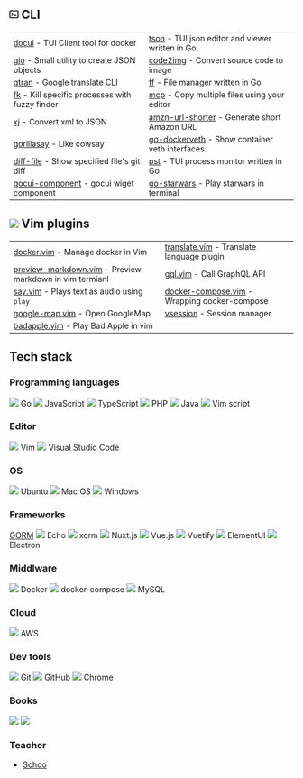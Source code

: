 ## <img src="https://raw.githubusercontent.com/primer/octicons/master/icons/terminal-16.svg" width=16 /> CLI
|                                                                                         |                                                                                               |
|-----------------------------------------------------------------------------------------|-----------------------------------------------------------------------------------------------|
| [docui](https://github.com/skanehira/docui) - TUI Client tool for docker                | [tson](https://github.com/skanehira/tson) - TUI json editor and viewer written in Go          |
| [gjo](https://github.com/skanehira/gjo) - Small utility to create JSON objects          | [code2img](https://github.com/skanehira/code2img) - Convert source code to image              |
| [gtran](https://github.com/skanehira/gtran) - Google translate CLI                      | [ff](https://github.com/skanehira/ff) - File manager written in Go                            |
| [fk](https://github.com/skanehira/fk) - Kill specific processes with fuzzy finder       | [mcp](https://github.com/skanehira/mcp) - Copy multiple files using your editor               |
| [xj](https://github.com/skanehira/xj) - Convert xml to JSON                             | [amzn-url-shorter](https://github.com/skanehira/amzn-url-shorter) - Generate short Amazon URL |
| [gorillasay](https://github.com/skanehira/gorillasay) - Like cowsay                     | [go-dockerveth](https://github.com/skanehira/go-dockerveth) - Show container veth interfaces. |
| [diff-file](https://github.com/skanehira/diff-file) - Show specified file's git diff    | [pst](https://github.com/skanehira/pst) - TUI process monitor written in Go                   |
| [gocui-component](https://github.com/skanehira/gocui-component) - gocui wiget component | [go-starwars](https://github.com/skanehira/go-starwars) - Play starwars in terminal           |

## <img src="https://raw.githubusercontent.com/konpa/devicon/master/icons/vim/vim-plain.svg" width=16 /> Vim plugins
|                                                                                                            |                                                                                               |
|------------------------------------------------------------------------------------------------------------|-----------------------------------------------------------------------------------------------|
|[docker.vim](https://github.com/skanehira/docker.vim) - Manage docker in Vim                                |[translate.vim](https://github.com/skanehira/translate.vim) - Translate language plugin        |
|[preview-markdown.vim](https://github.com/skanehira/preview-markdown.vim) - Preview markdown in vim termianl|[gql.vim](https://github.com/skanehira/gql.vim) - Call GraphQL API                             |
|[say.vim](https://github.com/skanehira/say.vim) - Plays text as audio using `play`                          |[docker-compose.vim](https://github.com/skanehira/docker-compose.vim) - Wrapping docker-compose|
|[google-map.vim](https://github.com/skanehira/google-map.vim) - Open GoogleMap                              |[vsession](https://github.com/skanehira/vsession) - Session manager                            |
|[badapple.vim](skanehira/badapple.vim) - Play Bad Apple in vim                                              |                                                                                               |

## Tech stack
### Programming languages
<img src="https://raw.githubusercontent.com/konpa/devicon/master/icons/go/go-original.svg" width=16 /> Go
<img src="https://raw.githubusercontent.com/konpa/devicon/master/icons/javascript/javascript-plain.svg" width=16 /> JavaScript
<img src="https://raw.githubusercontent.com/konpa/devicon/master/icons/typescript/typescript-plain.svg" width=16 /> TypeScript
<img src="https://raw.githubusercontent.com/konpa/devicon/master/icons/php/php-plain.svg" width=16 /> PHP
<img src="https://raw.githubusercontent.com/konpa/devicon/master/icons/java/java-plain.svg" width=16 /> Java
<img src="https://raw.githubusercontent.com/konpa/devicon/master/icons/vim/vim-plain.svg" width=16 /> Vim script

### Editor
<img src="https://raw.githubusercontent.com/konpa/devicon/master/icons/vim/vim-plain.svg" width=16 /> Vim
<img src="https://www.autumn-color.com/wp-content/uploads/2018/04/vscode.png" width=16 /> Visual Studio Code

### OS
<img src="https://raw.githubusercontent.com/konpa/devicon/master/icons/ubuntu/ubuntu-plain.svg" width=16 /> Ubuntu
<img src="https://raw.githubusercontent.com/konpa/devicon/master/icons/apple/apple-original.svg" width=16 /> Mac OS
<img src="https://img.icons8.com/color/48/000000/windows-10.png" width=16/> Windows

### Frameworks
[GORM](https://github.com/go-gorm/gorm)
<a href="echo.labstack.com/"><img src="https://cdn.labstack.com/images/echo-logo.svg" width=40/></a> Echo
<a href="https://gitea.com/xorm/xorm"><img src="https://gitea.com/repo-avatars/2038-b100c96af96c9c8134f5c9a44db55ec1" width=16/></a> xorm
<a href="https://nuxtjs.org/"><img src="https://nuxtjs.org/meta_400.png" width=15/></a> Nuxt.js
<a href="https://vuejs.org/"><img src="https://vuejs.org/images/logo.png" width=12/></a> Vue.js
<a href="vuetifyjs.com/"><img src="https://cdn.vuetifyjs.com/images/logos/logo.svg" width=10/></a> Vuetify
<a href="https://element.eleme.io/#/en-US"><img src="https://cdn.rawgit.com/ElemeFE/element/dev/element_logo.svg" width=40/></a> ElementUI
<a href="https://www.electronjs.org/"><img src="https://raw.githubusercontent.com/konpa/devicon/master/icons/electron/electron-original.svg" width=16 /></a> Electron

### Middlware
<img src="https://raw.githubusercontent.com/konpa/devicon/master/icons/docker/docker-original.svg" width=16 /> Docker
<img src="https://raw.githubusercontent.com/docker/compose/master/logo.png" width=16 /> docker-compose
<img src="https://raw.githubusercontent.com/konpa/devicon/master/icons/mysql/mysql-original.svg" width=16 /> MySQL

### Cloud
<img src="https://raw.githubusercontent.com/konpa/devicon/master/icons/amazonwebservices/amazonwebservices-plain-wordmark.svg" width=16 /> AWS

### Dev tools
<img src="https://raw.githubusercontent.com/konpa/devicon/master/icons/git/git-original.svg" width=16 /> Git
<img src="https://raw.githubusercontent.com/konpa/devicon/master/icons/github/github-original.svg" width=16 /> GitHub
<img src="https://raw.githubusercontent.com/konpa/devicon/master/icons/chrome/chrome-original.svg" width=16 /> Chrome

### Books
<a href="https://nextpublishing.jp/book/11839.html"><img src="https://nextpublishing.jp/wp-content/uploads/2020/05/N01186.jpg" width=150 /></a>
<a href="https://gorilla0513.booth.pm/items/1513974"><img src="https://s2.booth.pm/dd220c7f-3883-4e61-92ee-9de29d0c71ea/i/1513974/494aba9c-ee50-444a-8261-66a07ad44d89_base_resized.jpg" width=150 /></a>

### Teacher
- [Schoo](https://schoo.jp/teacher/2869)
